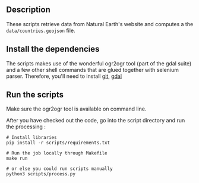 ## Description

These scripts retrieve data from Natural Earth's website and computes a the ``data/countries.geojson`` file.


## Install the dependencies

The scripts makes use of the wonderful ogr2ogr tool (part of the gdal suite) and a few other shell commands that are glued together with selenium parser.
Therefore, you'll need to install [git](https://git-scm.com/downloads), [gdal](https://gdal.org/en/latest/download.html)


	
## Run the scripts

Make sure the ogr2ogr tool is available on command line.

After you have checked out the code, go into the script directory and run the processing :
	
    # Install libraries
    pip install -r scripts/requirements.txt

    # Run the job locally through Makefile
    make run
    
    # or else you could run scripts manually
    python3 scripts/process.py
